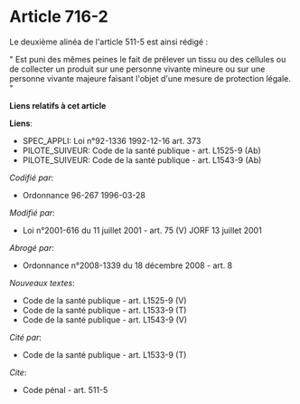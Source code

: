 # Article 716-2

Le deuxième alinéa de l'article 511-5 est ainsi rédigé :

" Est puni des mêmes peines le fait de prélever un tissu ou des cellules ou de collecter un produit sur une personne vivante
mineure ou sur une personne vivante majeure faisant l'objet d'une mesure de protection légale. "

**Liens relatifs à cet article**

**Liens**:

  - SPEC_APPLI: Loi n°92-1336 1992-12-16 art. 373
  - PILOTE_SUIVEUR: Code de la santé publique - art. L1525-9 (Ab)
  - PILOTE_SUIVEUR: Code de la santé publique - art. L1543-9 (Ab)

_Codifié par_:

  - Ordonnance 96-267 1996-03-28

_Modifié par_:

  - Loi n°2001-616 du 11 juillet 2001 - art. 75 (V) JORF 13 juillet 2001

_Abrogé par_:

  - Ordonnance n°2008-1339 du 18 décembre 2008 - art. 8

_Nouveaux textes_:

  - Code de la santé publique - art. L1525-9 (V)
  - Code de la santé publique - art. L1533-9 (T)
  - Code de la santé publique - art. L1543-9 (V)

_Cité par_:

  - Code de la santé publique - art. L1533-9 (T)

_Cite_:

  - Code pénal - art. 511-5
